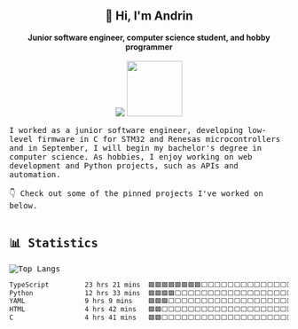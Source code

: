 <br>

<h2 align="center">👋 Hi, I'm Andrin</h2>

<p align="center">   
  <b>Junior software engineer, computer science student, and hobby programmer</b><br><br>
  <a align="center" href="mailto:mail@andrin.software"><img src="https://img.shields.io/badge/E--Mail-1e78f3?style=for-the-badge&logoColor=white"></a>
  <a align="center" href="https://buymeacoffee.com/andrin.software"><img width="100" src="https://github.com/user-attachments/assets/649949e3-c891-450d-aa2a-7879bdbeb55c" /></a>
</p>

<samp>
  I worked as a junior software engineer, developing low-level firmware in C for STM32 and Renesas microcontrollers and in September, I will begin my bachelor's degree in computer science.
  As hobbies, I enjoy working on web development and Python projects, such as APIs and automation.

  <br>
  <br>
  👇 Check out some of the pinned projects I've worked on below.

<br>  
<br>

## 📊 Statistics
![Top Langs](https://github-readme-stats.vercel.app/api/top-langs/?username=codeofandrin&layout=compact&bg_color=125,19166f,8976ee&title_color=ffffff&text_color=6b88cf&border_color=2e2d55&border_radius=8&hide=batchfile,ruby,lua&langs_count=10)

<!--START_SECTION:waka-->

```txt
TypeScript         23 hrs 21 mins  🟩🟩🟩🟩🟩🟩🟩🟩⬜⬜⬜⬜⬜⬜⬜⬜⬜⬜⬜⬜⬜⬜⬜⬜⬜   33.28 %
Python             12 hrs 33 mins  🟩🟩🟩🟩⬜⬜⬜⬜⬜⬜⬜⬜⬜⬜⬜⬜⬜⬜⬜⬜⬜⬜⬜⬜⬜   17.89 %
YAML               9 hrs 9 mins    🟩🟩🟩⬜⬜⬜⬜⬜⬜⬜⬜⬜⬜⬜⬜⬜⬜⬜⬜⬜⬜⬜⬜⬜⬜   13.05 %
HTML               4 hrs 42 mins   🟩🟩⬜⬜⬜⬜⬜⬜⬜⬜⬜⬜⬜⬜⬜⬜⬜⬜⬜⬜⬜⬜⬜⬜⬜   06.70 %
C                  4 hrs 41 mins   🟩🟩⬜⬜⬜⬜⬜⬜⬜⬜⬜⬜⬜⬜⬜⬜⬜⬜⬜⬜⬜⬜⬜⬜⬜   06.68 %
```

<!--END_SECTION:waka-->
